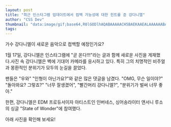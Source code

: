 ```yaml
---
layout: post
title: "최근 인스타그램 업데이트에서 컴백 가능성에 대한 힌트를 준 강다니엘"
author: "CSS Dev"
thumbnail: "data:image/gif;base64,R0lGODlhAQABAAAAACH5BAEKAAEALAAAAAABAAEAAAICTAEAOw=="
tags: 
---
```



가수 강다니엘이 새로운 음악으로 컴백할 예정인가요?

1월 17일, 강다니엘은 인스타그램에 "곧 온다!!!"라는 글과 함께 새로운 사진을 게재했다.사진 속 강다니엘은 벽에 기대어 카메라를 응시하고 있다. 특히 그의 치명적인 비주얼과 몽환적인 분위기가 모두의 눈길을 끌었다.

팬들은 "우와" "인형이 아닌가요?"와 같은 많은 댓글을 남겼다. "OMG, 무슨 일이야?" "돌아와요? 그렇죠?" "너무 잘생겼어", "빨간머리 강다니엘?", "분위기가 벌써 너무 좋아."

한편, 강다니엘은 EDM 프로듀서이자 아티스트인 인버네스, 싱어송라이터 앤서니 루소의 싱글 "State of Wonder"에 참여했다.

아래 사진을 확인해 보세요!